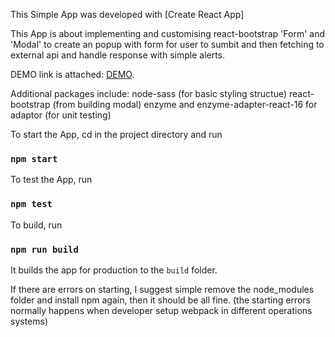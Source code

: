 This Simple App was developed with [Create React App]

This App is about implementing and customising react-bootstrap 'Form' and 'Modal' to create an popup with form for user to sumbit and then fetching to external api and handle response with simple alerts.

DEMO link is attached: [DEMO](https://broccoli-invite-form.herokuapp.com/).


Additional packages include:
node-sass (for basic styling structue)
react-bootstrap (from building modal)
enzyme and enzyme-adapter-react-16 for adaptor (for unit testing)

To start the App, cd in the project directory and run 
### `npm start`

To test the App, run
### `npm test`

To build, run
### `npm run build`
It builds the app for production to the `build` folder.

If there are errors on starting, I suggest simple remove the node_modules folder and install npm again, then it should be all fine. (the starting errors normally happens when developer setup webpack in different operations systems)

